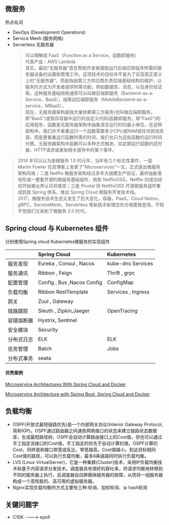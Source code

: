 微服务
--------------------

热点名词
* DevOps (Development Operations)
* Service Mesh (服务网格)
* Serverless 无服务器
    > 可以理解成 FaaS（Function as a Service，函数即服务）   
    代表产品：AWS Lambda  
    其实，最初“无服务器”意在帮助开发者摆脱运行后端应用程序所需的服务器设备的设置和管理工作。这项技术的目标并不是为了实现真正意义上的“无服务器”，而是指由第三方供应商负责后端基础结构的维护，以服务的方式为开发者提供所需功能，例如数据库、消息，以及身份验证等。这种服务基础结构通常可以叫做后端即服务（Backend-as-a-Service，BaaS），或移动后端即服务（MobileBackend-as-a-service，MBaaS）。  
    现在，无服务器架构是指大量依赖第三方服务(也叫做后端即服务，即“BaaS”)或暂存容器中运行的自定义代码(函数即服务，即“FaaS”)的应用程序，函数是无服务器架构中抽象语言运行时的最小单位，在这种架构中，我们并不看重运行一个函数需要多少CPU或RAM或任何其他资源，而是更看重运行函数所需的时间，我们也只为这些函数的运行时间付费。无服务器架构中函数可以多种方式触发，如定期运行函数的定时器、HTTP请求或某些相关服务中的某个事件。      

    
> 2014 年可以认为是微服务 1.0 的元年，当年有几个标志性事件，一是 Martin Fowler 在其博客上发表了”Microservices”一文，正式提出微服务架构风格；二是 Netflix 微服务架构经过多年大规模生产验证，最终抽象落地形成一整套开源的微服务基础组件，统称 NetflixOSS，Netflix 的成功经验开始被业界认可并推崇；三是 Pivotal 将 NetflixOSS 开源微服务组件集成到其 Spring 体系，推出 Spring Cloud 微服务开发技术栈。  
> 2017，微服务技术生态又发生了巨大变化，容器，PaaS，Cloud Native，gRPC，ServiceMesh，Serverless 等新技术新理念你方唱罢我登场，不知不觉我们又来到了微服务 2.0 时代。



## Spring cloud 与 Kubernetes 组件

分别使用Spring cloud Kubernetes微服务的实现组件

|  | Spring Cloud | Kubernetes |
| :--- | :--- | :--- |
| 服务发现 | Eureka , Consul , Nacos | kube-dns Services |
| 服务通讯 | Ribbon , Feign | Thrift , grpc |
| 配置管理 | Config , Bus ,Nacos Config | ConfigMap |
| 负载均衡 | Ribbon RestTemplate | Services , Ingress |
| 网关 | Zuul , Gateway |  |
| 链路跟踪 | Sleuth , Zipkin,Jaeger | OpenTracing |
| 容错熔断器 | Hystrix, Sentinel |  |
| 安全模块 | Security |  |
| 分布式日志 | ELK | ELK |
| 任务管理 | Batch | Jobs |
| 分布式事务 | seata |  |

#### 优秀案例

[Microservice Architectures With Spring Cloud and Docker](https://dzone.com/articles/microservice-architecture-with-spring-cloud-and-do)

[Microservice Architecture with Spring Boot, Spring Cloud and Docker ](https://github.com/sqshq/PiggyMetrics)


## 负载均衡
* OSPF(开放式最短链路优先)是一个内部网关协议(Interior Gateway Protocol,简称IGP)。OSPF通过路由器之间通告网络接口的状态来建立链路状态数据库，生成最短路径树，OSPF会自动计算路由接口上的Cost值，但也可以通过手工指定该接口的Cost值，手工指定的优先于自动计算的值。OSPF计算的Cost，同样是和接口带宽成反比，带宽越高，Cost值越小。到达目标相同Cost值的路径，可以执行负载均衡，最多6条链路同时执行负载均衡。
* LVS (Linux VirtualServer)，它是一种集群(Cluster)技术，采用IP负载均衡技术和基于内容请求分发技术。调度器具有很好的吞吐率，将请求均衡地转移到不同的服务器上执行，且调度器自动屏蔽掉服务器的故障，从而将一组服务器构成一个高性能的、高可用的虚拟服务器。
* Nginx实现负载均衡的方式主要有三种:轮询、加权轮询、ip hash轮询


## 关键问题字
* C10K   ---->  epoll
